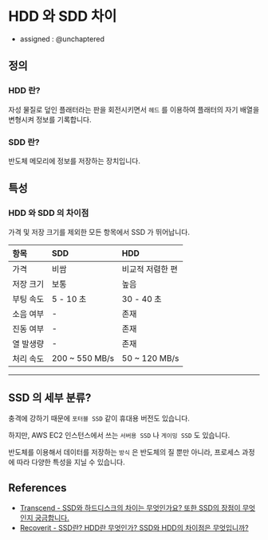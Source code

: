 # HDD 와 SDD 차이

- assigned : @unchaptered

## 정의

### HDD 란?

자성 물질로 덮인 플래터라는 판을 회전시키면서 `헤드` 를 이용하여 플래터의 자기 배열을 변형시켜 정보를 기록합니다.

### SDD 란?

반도체 메모리에 정보를 저장하는 장치입니다.

## 특성

### HDD 와 SDD 의 차이점

가격 및 저장 크기를 제외한 모든 항목에서 SSD 가 뛰어납니다.

| 항목 | SDD | HDD |
| :--- | :-- | :-- |
| 가격 | 비쌈 | 비교적 저렴한 편 |
| 저장 크기 | 보통 | 높음 |
| 부팅 속도 | 5 - 10 초 | 30 - 40 초 |
| 소음 여부 | - | 존재 |
| 진동 여부 | - | 존재 |
| 열 발생량 | - | 존재 |
| 처리 속도 | 200 ~ 550 MB/s | 50 ~ 120 MB/s |

<hr>

## SSD 의 세부 분류?

충격에 강하기 때문에 `포터블 SSD` 같이 휴대용 버전도 있습니다.

하지만, AWS EC2 인스턴스에서 쓰는 `서버용 SSD` 나 `게이밍 SSD` 도 있습니다.

반도체를 이용해서 데이터를 저장하는 `방식` 은 반도체의 질 뿐만 아니라, 프로세스 과정에 따라 다양한 특성을 지닐 수 있습니다.



## References

- [Transcend - SSD와 하드디스크의 차이는 무엇인가요? 또한 SSD의 장점이 무엇인지 궁금합니다.](https://kr.transcend-info.com/Support/FAQ-462#:~:text=SSD%EC%99%80%20%ED%95%98%EB%93%9C%EB%94%94%EC%8A%A4%ED%81%AC%EC%9D%98%20%EA%B0%80%EC%9E%A5%20%ED%81%B0%20%EC%B0%A8%EC%9D%B4%EB%8A%94%20%EC%A0%80%EC%9E%A5,%EC%88%98%20%EC%9E%88%EB%8A%94%20%EB%B6%80%ED%92%88%EC%9D%B4%20%EC%97%86%EC%8A%B5%EB%8B%88%EB%8B%A4.)
- [Recoverit - SSD란? HDD란 무엇인가? SSD와 HDD의 차이점은 무엇입니까?](https://recoverit.wondershare.kr/hardrive-recovery/ssd-hdd-whats-the-different.html?gclid=Cj0KCQjwidSWBhDdARIsAIoTVb2O8WjULa07_skqVAECecGLbql41gDumtPdTbPq1Qs2KryWTOjHeIMaAiWJEALw_wcB)
